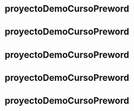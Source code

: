 # proyectoDemoCursoPreword
# proyectoDemoCursoPreword
# proyectoDemoCursoPreword
# proyectoDemoCursoPreword
# proyectoDemoCursoPreword
